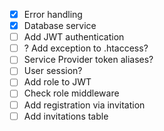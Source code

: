 - [x] Error handling
- [x] Database service
- [ ] Add JWT authentication
- [ ] ? Add exception to .htaccess?
- [ ] Service Provider token aliases?
- [ ] User session?
- [ ] Add role to JWT
- [ ] Check role middleware
- [ ] Add registration via invitation
- [ ] Add invitations table